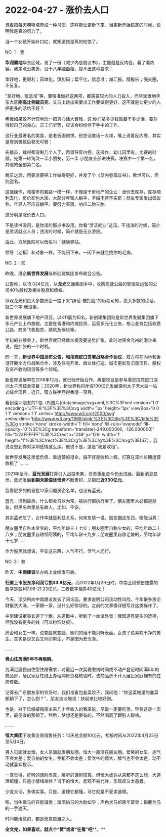 # 2022-04-27 - 涨价去人口

想着把每天唠嗑培养成一种习惯，这样能让更新下来，当更新开始稳定的时候，说明我是真的努力了。

当一个女孩开始补口红，就知道她是真的吃饱了。

NO. 1｜壹

**华润置地**华东区域，发了一份《减少内卷倡议书》，主题就是反内卷。看了看内容，我差点没笑逝，没十八年脑血栓，提不出这种要求：

拿好地，更顺利；简单化，慎加码；扁平化，信息准；减汇报，精报告；强交圈，不反复。

“拿好地、信息准”等，要精准做好这两项，都需要较大的人力投入，而华润置地华东大区**刚高比例裁员完**，又马上跳出来要求工作要做得更好，这不就是让更少的人把更多的活给干好？

老板如果敢不计较地玩一把真心话大冒险，说:你们拿多少钱就要干多少活，要对得起自己的良心。员工们听罢，应该会纷纷停下手中的工作。

这行业最著名的美食，是老板画的饼。别空话套话一大堆，嘴上说着反内卷，其实是卷到极致后卷无可卷：

先裁员，裁得都没剩几个人了，再倡导反内卷。这操作，幼儿园里有。比赛的时候，先第一轮淘汰一半小朋友，另一半 小朋友全部进决赛，决赛中一个第一名，其他的全部第二名。

裁员之后，再要求要把工作做得更好，并发了个《反内卷倡议书》，欺世可以，但别盗名。

这骚操作，和楼市的套路一模一样，不愧是干房地产的企业：涨价去库存，库存顺利去化，房价却也大涨，大部分年轻人躺平，不婚不育不买房；然后专家发出倡议称，年轻人不应该躺平、要努力买房、响应二胎三胎。

这分明是涨价去人口。

不是读书没用，是你读的那点书没用。你看“灵活就业”这词，不违法的时候，简介是灵活就业人员；违法的时候，简介就是无业游民。

由此，方舱医院可以改名叫：健康驿站。

领导（老板）和对象一样，不能闲下来，一闲下来就会挑你的毛病。

NO. 2｜贰

昨晚，港企**新世界发展**与新创建集团发布联合公告。

公告称，以19.024亿元，从**龙光**交通集团手中，收购高速公路的管理及运营的公司40%股权及相关股息和债权。

纵观龙光和绝大多数房企一路下来“辟谣-被打脸”的历程可知，绝大多数的谎话，就三个字:我没事。

新世界发展旗下地产项目，以K11最为知名。新创建集团则是新世界发展集团旗下多元产业上市旗舰，主要在香港和内地投资、运营多元化业务，核心业务包括收费公路、商务飞机租赁、建筑及保险等。

年初的业绩会上，新世界就已经数次提及要逆势扩张，此时对资金充裕的港企来说，是扩张的一个时机。

同一天，**新世界中国发布公告，和招商蛇口签署战略合作协议**，双方将在内地和香港开展全方位战略合作，涉及住宅开发、商业体打造、城市更新及旧改项目、股权及资产收购项目等多个领域。

新世界发展早在2016年12月，就已经开始合作，典型项目是参与增资招商蛇口深圳太子湾综合项目；2020年，新世界称将斥资100亿元发展深圳太子湾大型一站式综合项目；近日，双方联手竞得香港一项目。

看到深圳朋友的T恤（I️![图片](data:image/svg+xml,%3C%3Fxml version='1.0' encoding='UTF-8'%3F%3E%3Csvg width='1px' height='1px' viewBox='0 0 1 1' version='1.1' xmlns='http://www.w3.org/2000/svg' xmlns:xlink='http://www.w3.org/1999/xlink'%3E%3Ctitle%3E%3C/title%3E%3Cg stroke='none' stroke-width='1' fill='none' fill-rule='evenodd' fill-opacity='0'%3E%3Cg transform='translate(-249.000000, -126.000000)' fill='%23FFFFFF'%3E%3Crect x='249' y='126' width='1' height='1'%3E%3C/rect%3E%3C/g%3E%3C/g%3E%3C/svg%3E)SZ），我说没想到你对深圳感情这么深。他说不是，这是“我爱收租”。

新世界发展这类低负债、重运营的港企，搞不好是收租上瘾，打算在深圳长期运营收租了
... ...

2021年至今，**蓝光发展**打算引入战投未果，债务重组至今仍无进展。最新消息显示，蓝光发展**到期未能偿还债务**不断累积，总额已**近330亿元**。

监管层罗列的首批12家问题房企名单，也没有蓝光。

蓝光：活到最后，什么都会习以为常。被执行都执行麻了。朋友圈里未必都是朋友，但黑名单里总有故人。比如，平安。

其实蓝光忘了，合作本就是利益关系，何来友情一说。朋友圈这东西，哪能当真：

朋友圈里自称本宝宝的，平均年龄三十七岁；朋友圈里自称少女的，平均年龄二十八岁；朋友圈里自称怪阿姨的，平均年龄十九岁；朋友圈里自称老娘的，平均年龄十七岁......

作为股民我想说，平安这东西，人气不行，但气人还行。

NO. 3｜叁

昨天，**中南建设**举办线上业绩发布会。

**归属上市股东净利润亏损33.8亿元**。而2022年1月29日时，中南业绩预告披露的数字是盈利7.08-21.23亿元。二者数字相差40亿元！

今天，深交所向中南建设发去了问询函，要求说明公司流动性风险。今年很多房企财报洗大澡，一家跟一家，没什么好惊讶的。之前的文章很详细写过这类操作了。

中南建设董事长道了个歉，从道歉中，听到了一丝话外音：我知道有更多的选择，但我没有更多的钱（可以粉饰财报）。

房企和女生一样，说变脸就变脸，她们的话不能只听表面。女孩子说喜欢干净的男生，其实是说又白又帅的男生，不是因为爱洗澡。

... ...

**佛山住房满5年不再限购**。

为满足居民自住型住房需求，对最近一次契税缴纳时间或不动产登记时间满5年的商品房，居民家庭在线上办理购房资格核验时，该商品房不计入居民家庭拥有的住房套数。

记得去广东朋友家的农场时，我们准备包韭菜饺子，我问他：“你这菜地里的韭菜都躺下了，怎么割？”，朋友淡淡地说：扶起来比较好割。

也是，对于已经被掏空未来几十年收入的我来说，早饭一定要吃饱，毕竟这是一天里，最便宜的那顿了。然后，梦想还是要有的，不然喝高了跟别人聊啥。

... ...

**恒大集团**下发黄金周销售任务：10天总金额10亿元。考核时间从2022年4月25日至5月4日。

男人见面就发烟，女人见面就发朋友圈，恒大一直活在朋友圈。爱笑的女生，运气不会太差；爱自拍的女生，手机不会太差；爱吹牛的恒大，脾气也不会太差，动不动就喜欢投诉。

一直觉得，好听的话别当真，难听的话别较真。但恒大或许从来都不这么想，大道理都懂，只是小情绪难控？当下的恒大，悲观不被允许，乐观却又太愚蠢。

少说大话，多做实事。只是，道理它都懂，可它就是不爱讲道理。

唉，当牛做马的只能温饱；溜须拍马的大肚如孕；声色犬马的荣华富贵；指鹿为马的一手遮天。

时间能治愈的，都是愿意自渡之人。

**全文完，如果喜欢，就点个“赞”或者“在看”吧****。**